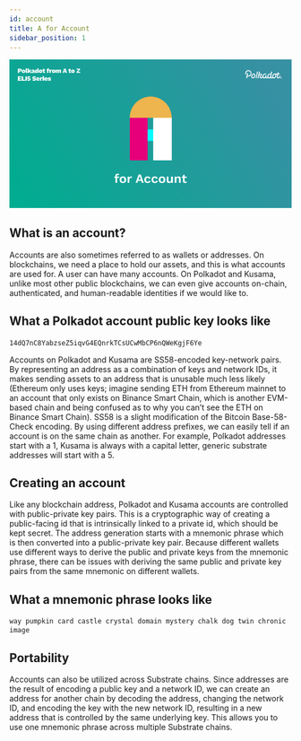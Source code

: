 ```yaml
---
id: account
title: A for Account
sidebar_position: 1
---
```


![A for Account](assets/A.png)

## What is an account?

Accounts are also sometimes referred to as wallets or addresses. On blockchains, we need a place to hold our assets, and this is what accounts are used for. A user can have many accounts. On Polkadot and Kusama, unlike most other public blockchains, we can even give accounts on-chain, authenticated, and human-readable identities if we would like to. 

## What a Polkadot account public key looks like
    14dQ7nC8YabzseZ5iqvG4EQnrkTCsUCwMbCP6nQWeKgjF6Ye

Accounts on Polkadot and Kusama are SS58-encoded key-network pairs. By representing an address as a combination of keys and network IDs, it makes sending assets to an address that is unusable much less likely (Ethereum only uses keys; imagine sending ETH from Ethereum mainnet to an account that only exists on Binance Smart Chain, which is another EVM-based chain and being confused as to why you can’t see the ETH on Binance Smart Chain). SS58 is a slight modification of the Bitcoin Base-58-Check encoding. By using different address prefixes, we can easily tell if an account is on the same chain as another. For example, Polkadot addresses start with a 1, Kusama is always with a capital letter, generic substrate addresses will start with a 5. 

## Creating an account

Like any blockchain address, Polkadot and Kusama accounts are controlled with public-private key pairs. This is a cryptographic way of creating a public-facing id that is intrinsically linked to a private id, which should be kept secret. The address generation starts with a mnemonic phrase which is then converted into a public-private key pair. Because different wallets use different ways to derive the public and private keys from the mnemonic phrase, there can be issues with deriving the same public and private key pairs from the same mnemonic on different wallets.

## What a mnemonic phrase looks like

    way pumpkin card castle crystal domain mystery chalk dog twin chronic image

## Portability

 Accounts can also be utilized across Substrate chains. Since addresses are the result of encoding a public key and a network ID, we can create an address for another chain by decoding the address, changing the network ID, and encoding the key with the new network ID, resulting in a new address that is controlled by the same underlying key. This allows you to use one mnemonic phrase across multiple Substrate chains.